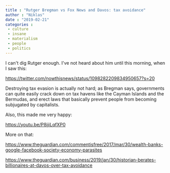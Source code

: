 ```yaml
---
title : "Rutger Bregman vs Fox News and Davos: tax avoidance"
author : "Niklas"
date : "2019-02-21"
categories : 
 - culture
 - insane
 - materialism
 - people
 - politics
---
```


I can't dig Rutger enough. I've not heard about him until this morning, when I saw this:

https://twitter.com/nowthisnews/status/1098282209834950657?s=20

Destroying tax evasion is actually not hard; as Bregman says, governments can quite easily crack down on tax havens like the Cayman Islands and the Bermudas, and erect laws that basically prevent people from becoming subjugated by capitalists.

Also, this made me very happy:

https://youtu.be/P8ijiLqfXP0

More on that:

https://www.theguardian.com/commentisfree/2017/mar/30/wealth-banks-google-facebook-society-economy-parasites

https://www.theguardian.com/business/2019/jan/30/historian-berates-billionaires-at-davos-over-tax-avoidance
